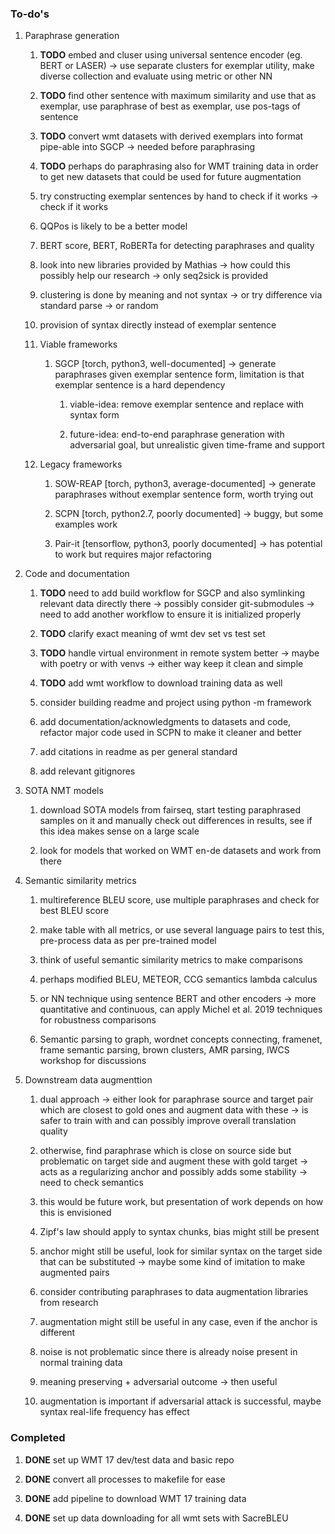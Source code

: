 ### To-do\'s

1.  Paraphrase generation

    1.  **TODO** embed and cluser using universal sentence
        encoder (eg. BERT or LASER) -\> use separate clusters for
        exemplar utility, make diverse collection and evaluate using
        metric or other NN

    2.  **TODO** find other sentence with maximum similarity
        and use that as exemplar, use paraphrase of best as exemplar,
        use pos-tags of sentence

    3.  **TODO** convert wmt datasets with derived exemplars
        into format pipe-able into SGCP -\> needed before paraphrasing

    4.  **TODO** perhaps do paraphrasing also for WMT
        training data in order to get new datasets that could be used
        for future augmentation

    5.  try constructing exemplar sentences by hand to check if it works
        -\> check if it works

    6.  QQPos is likely to be a better model

    7.  BERT score, BERT, RoBERTa for detecting paraphrases and quality

    8.  look into new libraries provided by Mathias -\> how could this
        possibly help our research -\> only seq2sick is provided

    9.  clustering is done by meaning and not syntax -\> or try
        difference via standard parse -\> or random

    10. provision of syntax directly instead of exemplar sentence

    11. Viable frameworks

        1.  SGCP \[torch, python3, well-documented\] -\> generate
            paraphrases given exemplar sentence form, limitation is that
            exemplar sentence is a hard dependency

            1.  viable-idea: remove exemplar sentence and replace with
                syntax form

            2.  future-idea: end-to-end paraphrase generation with
                adversarial goal, but unrealistic given time-frame and
                support

    12. Legacy frameworks

        1.  SOW-REAP \[torch, python3, average-documented\] -\> generate
            paraphrases without exemplar sentence form, worth trying out

        2.  SCPN \[torch, python2.7, poorly documented\] -\> buggy, but
            some examples work

        3.  Pair-it \[tensorflow, python3, poorly documented\] -\> has
            potential to work but requires major refactoring

2.  Code and documentation

    1.  **TODO** need to add build workflow for SGCP and also
        symlinking relevant data directly there -\> possibly consider
        git-submodules -\> need to add another workflow to ensure it is
        initialized properly

    2.  **TODO** clarify exact meaning of wmt dev set vs test
        set

    3.  **TODO** handle virtual environment in remote system
        better -\> maybe with poetry or with venvs -\> either way keep
        it clean and simple

    4.  **TODO** add wmt workflow to download training data
        as well

    5.  consider building readme and project using python -m framework

    6.  add documentation/acknowledgments to datasets and code, refactor
        major code used in SCPN to make it cleaner and better

    7.  add citations in readme as per general standard

    8.  add relevant gitignores

3.  SOTA NMT models

    1.  download SOTA models from fairseq, start testing paraphrased
        samples on it and manually check out differences in results, see
        if this idea makes sense on a large scale

    2.  look for models that worked on WMT en-de datasets and work from
        there

4.  Semantic similarity metrics

    1.  multireference BLEU score, use multiple paraphrases and check
        for best BLEU score

    2.  make table with all metrics, or use several language pairs to
        test this, pre-process data as per pre-trained model

    3.  think of useful semantic similarity metrics to make comparisons

    4.  perhaps modified BLEU, METEOR, CCG semantics lambda calculus

    5.  or NN technique using sentence BERT and other encoders -\> more
        quantitative and continuous, can apply Michel et al. 2019
        techniques for robustness comparisons

    6.  Semantic parsing to graph, wordnet concepts connecting,
        framenet, frame semantic parsing, brown clusters, AMR parsing,
        IWCS workshop for discussions

5.  Downstream data augmenttion

    1.  dual approach -\> either look for paraphrase source and target
        pair which are closest to gold ones and augment data with these
        -\> is safer to train with and can possibly improve overall
        translation quality

    2.  otherwise, find paraphrase which is close on source side but
        problematic on target side and augment these with gold target
        -\> acts as a regularizing anchor and possibly adds some
        stability -\> need to check semantics

    3.  this would be future work, but presentation of work depends on
        how this is envisioned

    4.  Zipf\'s law should apply to syntax chunks, bias might still be
        present

    5.  anchor might still be useful, look for similar syntax on the
        target side that can be substituted -\> maybe some kind of
        imitation to make augmented pairs

    6.  consider contributing paraphrases to data augmentation libraries
        from research

    7.  augmentation might still be useful in any case, even if the
        anchor is different

    8.  noise is not problematic since there is already noise present in
        normal training data

    9.  meaning preserving + adversarial outcome -\> then useful

    10. augmentation is important if adversarial attack is successful,
        maybe syntax real-life frequency has effect

### Completed

1.  **DONE** set up WMT 17 dev/test data and basic repo

2.  **DONE** convert all processes to makefile for ease

3.  **DONE** add pipeline to download WMT 17 training data

4.  **DONE** set up data downloading for all wmt sets with
    SacreBLEU
